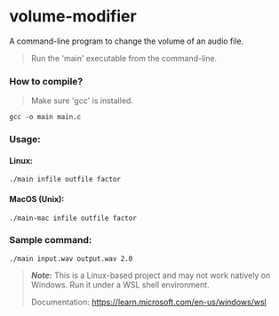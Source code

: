 # volume-modifier
A command-line program to change the volume of an audio file.
> Run the 'main' executable from the command-line.
### How to compile?
> Make sure 'gcc' is installed.
```
gcc -o main main.c
```
### Usage:
#### Linux:
```
./main infile outfile factor
```
#### MacOS (Unix):
```
./main-mac infile outfile factor
```
### Sample command:
```
./main input.wav output.wav 2.0
```
> **_Note_:** This is a Linux-based project and may not work natively on Windows. Run it under a WSL shell environment.
>
> Documentation: https://learn.microsoft.com/en-us/windows/wsl
